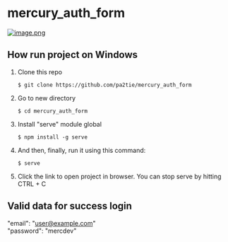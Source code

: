 # mercury_auth_form

[![image.png](https://i.postimg.cc/5ydNrKXD/image.png)](https://postimg.cc/CB7gBNH4)

## How run project on Windows

1. Clone this repo
   ```
   $ git clone https://github.com/pa2tie/mercury_auth_form
   ```
2. Go to new directory
   ```
   $ cd mercury_auth_form
   ```
3. Install "serve" module global
   ```
   $ npm install -g serve
   ```
4. And then, finally, run it using this command:
   ```
   $ serve
   ```
5. Click the link to open project in browser.
   You can stop serve by hitting CTRL + C


## Valid data for success login

"email": "user@example.com"<br>
"password": "mercdev" 
